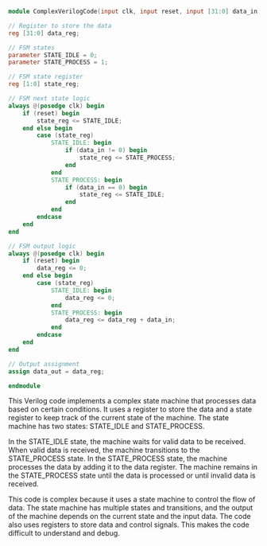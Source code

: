 ```verilog
module ComplexVerilogCode(input clk, input reset, input [31:0] data_in, output [31:0] data_out);

// Register to store the data
reg [31:0] data_reg;

// FSM states
parameter STATE_IDLE = 0;
parameter STATE_PROCESS = 1;

// FSM state register
reg [1:0] state_reg;

// FSM next state logic
always @(posedge clk) begin
    if (reset) begin
        state_reg <= STATE_IDLE;
    end else begin
        case (state_reg)
            STATE_IDLE: begin
                if (data_in != 0) begin
                    state_reg <= STATE_PROCESS;
                end
            end
            STATE_PROCESS: begin
                if (data_in == 0) begin
                    state_reg <= STATE_IDLE;
                end
            end
        endcase
    end
end

// FSM output logic
always @(posedge clk) begin
    if (reset) begin
        data_reg <= 0;
    end else begin
        case (state_reg)
            STATE_IDLE: begin
                data_reg <= 0;
            end
            STATE_PROCESS: begin
                data_reg <= data_reg + data_in;
            end
        endcase
    end
end

// Output assignment
assign data_out = data_reg;

endmodule
```

This Verilog code implements a complex state machine that processes data based on certain conditions. It uses a register to store the data and a state register to keep track of the current state of the machine. The state machine has two states: STATE_IDLE and STATE_PROCESS.

In the STATE_IDLE state, the machine waits for valid data to be received. When valid data is received, the machine transitions to the STATE_PROCESS state. In the STATE_PROCESS state, the machine processes the data by adding it to the data register. The machine remains in the STATE_PROCESS state until the data is processed or until invalid data is received.

This code is complex because it uses a state machine to control the flow of data. The state machine has multiple states and transitions, and the output of the machine depends on the current state and the input data. The code also uses registers to store data and control signals. This makes the code difficult to understand and debug.